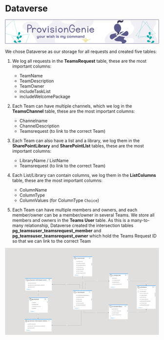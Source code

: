 # Dataverse

![header image](../media/index/Genie_Header.png)

We chose Dataverse as our storage for all requests and created five tables:

1. We log all requests in the **TeamsRequest** table, these are the most important columns:
    - TeamName
    - TeamDescription
    - TeamOwner
    - includeTaskList
    - includeWelcomePackage

2. Each Team can have multiple channels, which we log in the **TeamsChannel** table, these are the most important columns:
    - Channelname
    - ChannelDescription
    - Teamsrequest (to link to the correct Team)

3. Each Team can also have a list and a library, we log them in the **SharePointLibrary** and **SharePointLIst** tables, these are the most important columns:
    - LibraryName / ListName
    - Teamsrequest (to link to the correct Team)

4. Each List/Library can contain columns, we log them in the **ListColumns** table, these are the most important columns:
    - ColumnName
    - ColumnType
    - ColumnValues (for ColumnType `Choice`)

5. Each Team can have multiple members and owners, and each member/owner can be a member/owner in several Teams. We store all members and owners in the **Teams User** table. As this is a many-to-many relationship, Dataverse created the intersection tables **pg_teamsuser_teamsrequest_member** and  **pg_teamsuser_teamsrequest_owner** which hold the Teams Request ID so that we can link to the correct Team

![Dataverse-datamodel](../media/corecomponents/dataverse-datamodel.png)
